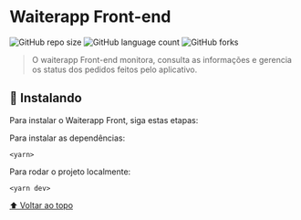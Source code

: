 # Waiterapp Front-end

<!---Esses são exemplos. Veja https://shields.io para outras pessoas ou para personalizar este conjunto de escudos. Você pode querer incluir dependências, status do projeto e informações de licença aqui--->

![GitHub repo size](https://img.shields.io/github/repo-size/iuricode/README-template?style=for-the-badge)
![GitHub language count](https://img.shields.io/github/languages/count/iuricode/README-template?style=for-the-badge)
![GitHub forks](https://img.shields.io/github/forks/iuricode/README-template?style=for-the-badge)

> O waiterapp Front-end monitora, consulta as informações e gerencia os status dos pedidos feitos pelo aplicativo.
## 🚀 Instalando

Para instalar o Waiterapp Front, siga estas etapas:

Para instalar as dependências:
```
<yarn>
```
Para rodar o projeto localmente:
```
<yarn dev>
```

[⬆ Voltar ao topo](#waiterappFront)<br>
